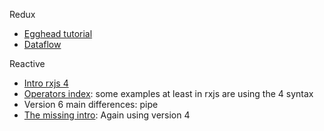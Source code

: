 Redux
- [Egghead tutorial](https://egghead.io/courses/getting-started-with-redux)
- [Dataflow](https://redux.js.org/basics/dataflow)

Reactive
- [Intro rxjs 4](https://github.com/Reactive-Extensions/RxJS/blob/master/doc/gettingstarted/creating.md)
- [Operators index](http://reactivex.io/documentation/operators.html): some examples at least in rxjs are using the 4 syntax
- Version 6 main differences: pipe
- [The missing intro](https://gist.github.com/staltz/868e7e9bc2a7b8c1f754): Again using version 4
